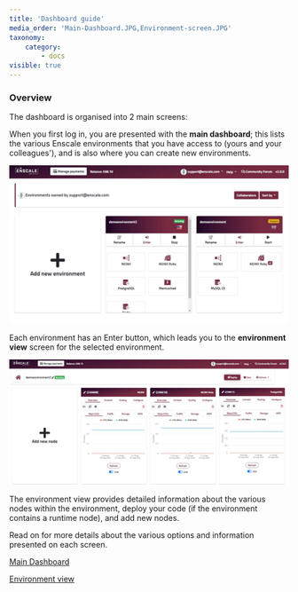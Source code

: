 ```yaml
---
title: 'Dashboard guide'
media_order: 'Main-Dashboard.JPG,Environment-screen.JPG'
taxonomy:
    category:
        - docs
visible: true
---
```


### Overview

The dashboard is organised into 2 main screens:

When you first log in, you are presented with the **main dashboard**; this lists the various Enscale environments that you have access to (yours and your colleagues'), and is also where you can create new environments. 

![](Main-Dashboard.JPG)

Each environment has an Enter button, which leads you to the **environment view** screen for the selected environment. 

![](Environment-screen.JPG)

The environment view provides detailed information about the various nodes within the environment, deploy your code (if the environment contains a runtime node), and add new nodes. 

Read on for more details about the various options and information presented on each screen.

[Main Dashboard](/getting-started/dashboard-guide/main-dashboard) 

[Environment view](/getting-started/dashboard-guide/environment-view)
